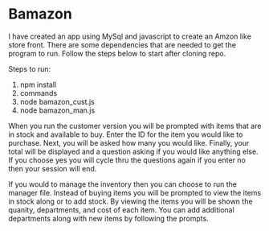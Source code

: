 # Bamazon


I have created an app using MySql and javascript to create an Amzon like store front.  There are some dependencies that are needed to get the program to run.  Follow the steps below to start after cloning repo.

Steps to run:

1. npm install
2. commands
3. node bamazon_cust.js
4. node bamazon_man.js

When you run the customer version you will be prompted with items that are in stock and available to buy.  Enter the ID for the item you would like to purchase.  Next, you will be asked how many you would like.  Finally, your total will be displayed and a question asking if you would like anything else.  If you choose yes you will cycle thru the questions again if you enter no then your session will end.

If you would to manage the inventory then you can choose to run the manager file.  Instead of buying items you will be prompted to view the items in stock along or to add stock.  By viewing the items you will be shown the quanity, departments, and cost of each item.  You can add additional departments along with new items by following the prompts.

